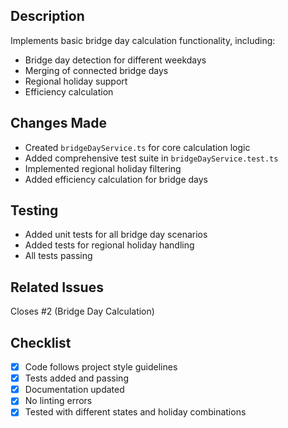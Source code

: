 ## Description
Implements basic bridge day calculation functionality, including:
- Bridge day detection for different weekdays
- Merging of connected bridge days
- Regional holiday support
- Efficiency calculation

## Changes Made
- Created `bridgeDayService.ts` for core calculation logic
- Added comprehensive test suite in `bridgeDayService.test.ts`
- Implemented regional holiday filtering
- Added efficiency calculation for bridge days

## Testing
- Added unit tests for all bridge day scenarios
- Added tests for regional holiday handling
- All tests passing

## Related Issues
Closes #2 (Bridge Day Calculation)

## Checklist
- [x] Code follows project style guidelines
- [x] Tests added and passing
- [x] Documentation updated
- [x] No linting errors
- [x] Tested with different states and holiday combinations 
